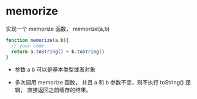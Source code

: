 # memorize

实现一个 memorize 函数， memorize(a,b)

```javascript
function memorize(a,b){
  // your code
  return a.toString() + b.toString()
}
```

* 参数 a b 可以是基本类型或者对象
  
* 多次调用 memorize 函数， 并且 a 和 b 参数不变，则不执行 toString() 逻辑， 直接返回之前缓存的结果。